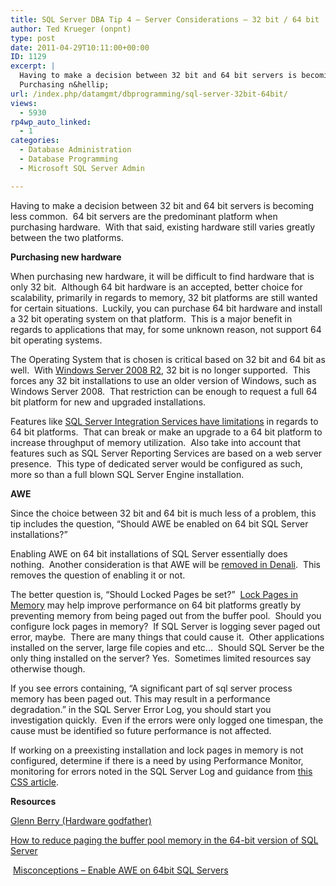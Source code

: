 ```yaml
---
title: SQL Server DBA Tip 4 – Server Considerations – 32 bit / 64 bit
author: Ted Krueger (onpnt)
type: post
date: 2011-04-29T10:11:00+00:00
ID: 1129
excerpt: |
  Having to make a decision between 32 bit and 64 bit servers is becoming less common.  64 bit servers are the predominant platform when purchasing hardware.  With that said, existing hardware still varies greatly between the two platforms. 
  Purchasing n&hellip;
url: /index.php/datamgmt/dbprogramming/sql-server-32bit-64bit/
views:
  - 5930
rp4wp_auto_linked:
  - 1
categories:
  - Database Administration
  - Database Programming
  - Microsoft SQL Server Admin

---
```

Having to make a decision between 32 bit and 64 bit servers is becoming less common.  64 bit servers are the predominant platform when purchasing hardware.  With that said, existing hardware still varies greatly between the two platforms. 

**Purchasing new hardware**

When purchasing new hardware, it will be difficult to find hardware that is only 32 bit.  Although 64 bit hardware is an accepted, better choice for scalability, primarily in regards to memory, 32 bit platforms are still wanted for certain situations.  Luckily, you can purchase 64 bit hardware and install a 32 bit operating system on that platform.  This is a major benefit in regards to applications that may, for some unknown reason, not support 64 bit operating systems.

The Operating System that is chosen is critical based on 32 bit and 64 bit as well.  With [Windows Server 2008 R2][1], 32 bit is no longer supported.  This forces any 32 bit installations to use an older version of Windows, such as Windows Server 2008.  That restriction can be enough to request a full 64 bit platform for new and upgraded installations. 

Features like [SQL Server Integration Services have limitations][2] in regards to 64 bit platforms.  That can break or make an upgrade to a 64 bit platform to increase throughput of memory utilization.  Also take into account that features such as SQL Server Reporting Services are based on a web server presence.  This type of dedicated server would be configured as such, more so than a full blown SQL Server Engine installation.

**AWE** 

Since the choice between 32 bit and 64 bit is much less of a problem, this tip includes the question, “Should AWE be enabled on 64 bit SQL Server installations?”

Enabling AWE on 64 bit installations of SQL Server essentially does nothing.  Another consideration is that AWE will be [removed in Denali][3].  This removes the question of enabling it or not. 

The better question is, “Should Locked Pages be set?”  [Lock Pages in Memory][4] may help improve performance on 64 bit platforms greatly by preventing memory from being paged out from the buffer pool.  Should you configure lock pages in memory?  If SQL Server is logging sever paged out error, maybe.  There are many things that could cause it.  Other applications installed on the server, large file copies and etc...  Should SQL Server be the only thing installed on the server? Yes.  Sometimes limited resources say otherwise though.

If you see errors containing, “A significant part of sql server process memory has been paged out. This may result in a performance degradation.” in the SQL Server Error Log, you should start you investigation quickly.  Even if the errors were only logged one timespan, the cause must be identified so future performance is not affected.

If working on a preexisting installation and lock pages in memory is not configured, determine if there is a need by using Performance Monitor, monitoring for errors noted in the SQL Server Log and guidance from [this CSS article][5].

**Resources**

[Glenn Berry (Hardware godfather)][6]

[How to reduce paging the buffer pool memory in the 64-bit version of SQL Server][7]

 [Misconceptions – Enable AWE on 64bit SQL Servers][8]

 [1]: http://www.microsoft.com/windowsserver2008/en/us/system-requirements.aspx
 [2]: http://msdn.microsoft.com/en-us/library/ms141766.aspx
 [3]: http://msdn.microsoft.com/en-us/library/ms190673.aspx
 [4]: http://msdn.microsoft.com/en-us/library/ms190730.aspx
 [5]: http://blogs.msdn.com/b/psssql/archive/2009/05/12/sql-server-reports-working-set-trim-warning-message-during-early-startup-phase.aspx
 [6]: http://sqlserverperformance.wordpress.com/2011/02/14/sql-server-and-the-lock-pages-in-memory-right-in-windows-server/
 [7]: http://support.microsoft.com/kb/918483
 [8]: http://sqlblog.com/blogs/jonathan_kehayias/archive/2010/10/12/tsql-tuesday-11-misconceptions-enable-awe-on-64bit-sql-servers.aspx